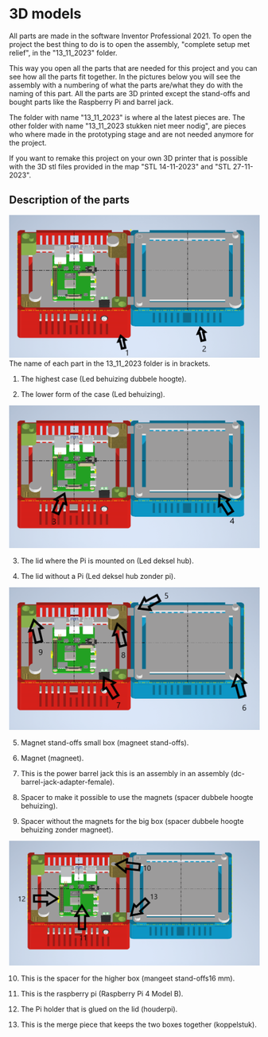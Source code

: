 # 3D models

All parts are made in the software Inventor Professional 2021. To open the project the best thing to do is to open the assembly, "complete setup met relief", in the "13_11_2023" folder.

This way you open all the parts that are needed for this project and you can see how all the parts fit together. In the pictures below you will see the assembly with a numbering of what the parts are/what they do with the naming of this part. All the parts are 3D printed except the stand-offs and bought parts like the Raspberry Pi and barrel jack.

The folder with name "13_11_2023" is where al the latest pieces are. The other folder with name "13_11_2023 stukken niet meer nodig", are pieces who where made in the prototyping stage and are not needed anymore for the project.

If you want to remake this project on your own 3D printer that is possible with the 3D stl files provided in the map "STL 14-11-2023" and "STL 27-11-2023".

## Description of the parts

![case](../Images/3D%20README_2.png)
The name of each part in the 13_11_2023 folder is in brackets.

1. The highest case (Led behuizing dubbele hoogte).

2. The lower form of the case (Led behuizing).

![case](../Images/3D%20README_3.png)

3. The lid where the Pi is mounted on (Led deksel hub).

4. The lid without a Pi (Led deksel hub zonder pi).

![case](../Images/3D%20README_4.png)

5. Magnet stand-offs small box (magneet stand-offs).

6. Magnet (magneet).

7. This is the power barrel jack this is an assembly in an assembly (dc-barrel-jack-adapter-female).

8. Spacer to make it possible to use the magnets (spacer dubbele hoogte behuizing).

9. Spacer without the magnets for the big box (spacer dubbele hoogte behuizing zonder magneet).

![case](../Images/3D%20README_5.png)

10. This is the spacer for the higher box (mangeet stand-offs16 mm).

11. This is the raspberry pi (Raspberry Pi 4 Model B).

12. The Pi holder that is glued on the lid (houderpi).

13. This is the merge piece that keeps the two boxes together (koppelstuk).
